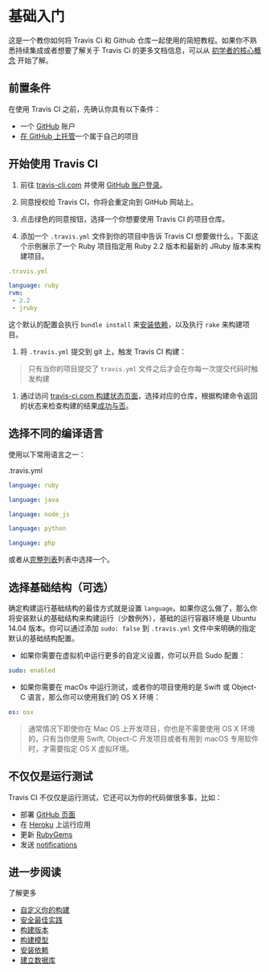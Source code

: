 # 基础入门

这是一个教你如何将 Travis Ci 和 Github 仓库一起使用的简短教程。如果你不熟悉持续集成或者想要了解关于 Travis Ci 的更多文档信息，可以从 [初学者的核心概念](https://docs.travis-ci.com/user/for-beginners) 开始了解。

## 前置条件

在使用 Travis CI 之前，先确认你具有以下条件：

* 一个 [GitHub](https://github.com/) 账户
* [在 GitHub 上托管](https://help.github.com/categories/importing-your-projects-to-github/)一个属于自己的项目

## 开始使用 Travis CI

1. 前往 [travis-cli.com](https://travis-ci.com/) 并使用 [GitHub 账户登录](https://travis-ci.com/signin)。

2. 同意授权给 Travis CI，你将会重定向到 GitHub 网站上。

3. 点击绿色的同意按钮，选择一个你想要使用 Travis CI 的项目仓库。

4. 添加一个 `.travis.yml` 文件到你的项目中告诉 Travis CI 想要做什么，下面这个示例展示了一个 Ruby 项目指定用 Ruby 2.2 版本和最新的 JRuby 版本来构建项目。

```YAML
.travis.yml

language: ruby
rvm:
 - 2.2
 - jruby
```

这个默认的配置会执行 `bundle install` 来[安装依赖](https://docs.travis-ci.com/user/customizing-the-build/#Customizing-the-Installation-Step)，以及执行 `rake` 来构建项目。

1. 将 `.travis.yml` 提交到 git 上，触发 Travis CI 构建：

> 只有当你的项目提交了 `travis.yml` 文件之后才会在你每一次提交代码时触发构建

1. 通过访问 [travis-ci.com 构建状态页面](https://travis-ci.com/auth)，选择对应的仓库，根据构建命令返回的状态来检查构建的结果[成功与否](https://docs.travis-ci.com/user/customizing-the-build/#Breaking-the-Build)。

## 选择不同的编译语言

使用以下常用语言之一：

.travis.yml

```YAML
language: ruby
```

```YAML
language: java
```

```YAML
language: node_js
```

```YAML
language: python
```

```YAML
language: php
```

或者从[完整列表](https://docs.travis-ci.com/user/languages/)列表中选择一个。

## 选择基础结构（可选）

确定构建运行基础结构的最佳方式就是设置 `language`。如果你这么做了，那么你将安装默认的基础结构来构建运行（少数例外），基础的运行容器环境是 Ubuntu 14.04 版本。你可以通过添加 `sudo: false` 到 `.travis.yml` 文件中来明确的指定默认的基础结构配置。

* 如果你需要在虚拟机中运行更多的自定义设置，你可以开启 Sudo 配置：

```YAML
sudo: enabled
```

* 如果你需要在 macOs 中运行测试，或者你的项目使用的是 Swift 或 Object-C 语言，那么你可以使用我们的 OS X 环境：

```YAML
os: osx
```

> 通常情况下即使你在 Mac OS 上开发项目，你也是不需要使用 OS X 环境的，只有当你使用 Swift, Object-C 开发项目或者有用到 macOS 专用软件时，才需要指定 OS X 虚拟环境。

## 不仅仅是运行测试

Travis CI 不仅仅是运行测试，它还可以为你的代码做很多事，比如：

* 部署 [GitHub 页面](https://docs.travis-ci.com/user/deployment/pages/)
* 在 [Heroku](https://docs.travis-ci.com/user/deployment/heroku/) 上运行应用
* 更新 [RubyGems](https://docs.travis-ci.com/user/deployment/rubygems/)
* 发送 [notifications](https://docs.travis-ci.com/user/notifications/)

## 进一步阅读

了解更多

* [自定义你的构建](https://docs.travis-ci.com/user/customizing-the-build)
* [安全最佳实践](https://docs.travis-ci.com/user/best-practices-security/)
* [构建版本](https://docs.travis-ci.com/user/build-stages/)
* [构建模型](https://docs.travis-ci.com/user/customizing-the-build/#Build-Matrix)
* [安装依赖](https://docs.travis-ci.com/user/installing-dependencies)
* [建立数据库](https://docs.travis-ci.com/user/database-setup/)



